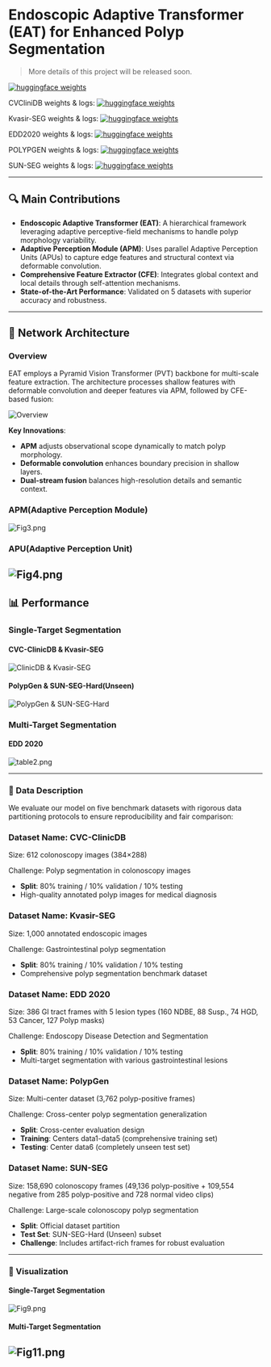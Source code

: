 # Endoscopic Adaptive Transformer (EAT) for Enhanced Polyp Segmentation

> More details of this project will be released soon.

[![huggingface weights](https://img.shields.io/badge/%F0%9F%A4%97%20Weights-deepang/eat-yellow)](https://huggingface.co/deepang/eat)&nbsp;

CVCliniDB weights & logs: [![huggingface weights](https://img.shields.io/badge/%F0%9F%A4%97%20Weights-deepang/CVCliniDB-yellow)](https://huggingface.co/deepang/eat/tree/main/CVCliniDB)&nbsp;

Kvasir-SEG weights & logs: [![huggingface weights](https://img.shields.io/badge/%F0%9F%A4%97%20Weights-deepang/Kvasir--SEG-yellow)](https://huggingface.co/deepang/eat/tree/main/Kvasir)

EDD2020 weights & logs: [![huggingface weights](https://img.shields.io/badge/%F0%9F%A4%97%20Weights-deepang/EDD2020-yellow)](https://huggingface.co/deepang/eat/tree/main/EDD2020)

POLYPGEN weights & logs: [![huggingface weights](https://img.shields.io/badge/%F0%9F%A4%97%20Weights-deepang/POLYPGEN-yellow)](https://huggingface.co/deepang/eat/tree/main/POLYPGEN)

SUN-SEG weights & logs: [![huggingface weights](https://img.shields.io/badge/%F0%9F%A4%97%20Weights-deepang/SUN--SEG-yellow)](https://huggingface.co/deepang/eat/tree/main/SUN-SEG)


---

## 🔍 Main Contributions  
- **Endoscopic Adaptive Transformer (EAT)**: A hierarchical framework leveraging adaptive perceptive-field mechanisms to handle polyp morphology variability.  
- **Adaptive Perception Module (APM)**: Uses parallel Adaptive Perception Units (APUs) to capture edge features and structural context via deformable convolution.  
- **Comprehensive Feature Extractor (CFE)**: Integrates global context and local details through self-attention mechanisms.  
- **State-of-the-Art Performance**: Validated on 5 datasets with superior accuracy and robustness.  

---

## 🧠 Network Architecture  
### Overview
EAT employs a Pyramid Vision Transformer (PVT) backbone for multi-scale feature extraction. The architecture processes shallow features with deformable convolution and deeper features via APM, followed by CFE-based fusion:  

![Overview](./figures/Fig1.png)  

**Key Innovations**:  
- **APM** adjusts observational scope dynamically to match polyp morphology.  
- **Deformable convolution** enhances boundary precision in shallow layers.  
- **Dual-stream fusion** balances high-resolution details and semantic context.  

### APM(Adaptive Perception Module)
![Fig3.png](figures/Fig3.png)

### APU(Adaptive Perception Unit)
![Fig4.png](figures/Fig4.png)
---

## 📊 Performance  
### Single-Target Segmentation
####  CVC-ClinicDB & Kvasir-SEG

![ClinicDB & Kvasir-SEG](./figures/table1.png)

####  PolypGen & SUN-SEG-Hard(Unseen)
![PolypGen & SUN-SEG-Hard](figures/table3.png)


### Multi-Target Segmentation
####  EDD 2020
![table2.png](figures/table2.png)

---

### 📂 Data Description

We evaluate our model on five benchmark datasets with rigorous data partitioning protocols to ensure reproducibility and fair comparison:

### Dataset Name: CVC-ClinicDB

Size: 612 colonoscopy images (384×288)

Challenge: Polyp segmentation in colonoscopy images

- **Split**: 80% training / 10% validation / 10% testing
- High-quality annotated polyp images for medical diagnosis

### Dataset Name: Kvasir-SEG

Size: 1,000 annotated endoscopic images

Challenge: Gastrointestinal polyp segmentation

- **Split**: 80% training / 10% validation / 10% testing
- Comprehensive polyp segmentation benchmark dataset

### Dataset Name: EDD 2020

Size: 386 GI tract frames with 5 lesion types (160 NDBE, 88 Susp., 74 HGD, 53 Cancer, 127 Polyp masks)

Challenge: Endoscopy Disease Detection and Segmentation

- **Split**: 80% training / 10% validation / 10% testing
- Multi-target segmentation with various gastrointestinal lesions

### Dataset Name: PolypGen

Size: Multi-center dataset (3,762 polyp-positive frames)

Challenge: Cross-center polyp segmentation generalization

- **Split**: Cross-center evaluation design
- **Training**: Centers data1-data5 (comprehensive training set)
- **Testing**: Center data6 (completely unseen test set)

### Dataset Name: SUN-SEG

Size: 158,690 colonoscopy frames (49,136 polyp-positive + 109,554 negative from 285 polyp-positive and 728 normal video clips)

Challenge: Large-scale colonoscopy polyp segmentation

- **Split**: Official dataset partition
- **Test Set**: SUN-SEG-Hard (Unseen) subset
- **Challenge**: Includes artifact-rich frames for robust evaluation

---

### 🎨 Visualization  
#### Single-Target Segmentation  
![Fig9.png](figures/Fig9.png)

#### Multi-Target Segmentation  
![Fig11.png](figures/Fig11.png)
---

